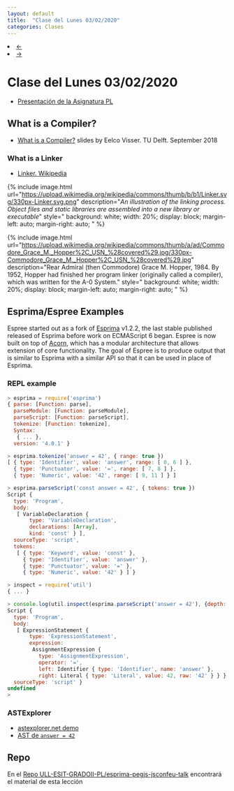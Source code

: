 ```yaml
---
layout: default
title:  "Clase del Lunes 03/02/2020"
categories: Clases
---
```

<li><a href="{{page.previous.url}}" title="Previous lesson">&#x2190;</a></li>
<li><a href="{{page.next.url}}" title="Next lesson">&#x2192;</a></li>

# Clase del Lunes 03/02/2020

* [Presentación de la Asignatura PL]({{site.baseurl}}/tema0-introduccion-a-pl/guia-docente.html)

## What is a Compiler?

* [What is a Compiler?]({{site.baseurl}}/assets/pdfs/cs4200-2018-1-introduction-180905091549.pdf) slides by Eelco Visser. TU Delft. September 2018

### What is a Linker

* [Linker. Wikipedia](https://en.wikipedia.org/wiki/Linker_(computing))

{% include image.html 
url="https://upload.wikimedia.org/wikipedia/commons/thumb/b/b1/Linker.svg/330px-Linker.svg.png" 
description="<i>An illustration of the linking process. Object files and static libraries are assembled into a new library or executable</i>"
style="
  background: white;
  width: 20%;
  display: block;
  margin-left: auto;
  margin-right: auto;
"
 %}

{% include image.html url="https://upload.wikimedia.org/wikipedia/commons/thumb/a/ad/Commodore_Grace_M._Hopper%2C_USN_%28covered%29.jpg/330px-Commodore_Grace_M._Hopper%2C_USN_%28covered%29.jpg"
description="Rear Admiral (then Commodore) Grace M. Hopper, 1984. By 1952, Hopper had finished her program linker (originally called a compiler), which was written for the A-0 System."
style="
  background: white;
  width: 20%;
  display: block;
  margin-left: auto;
  margin-right: auto;
"
%}

## Esprima/Espree Examples

Espree started out as a fork of [Esprima](http://esprima.org) v1.2.2, the last stable published released of Esprima before work on ECMAScript 6 began. Espree is now built on top of [Acorn](https://github.com/ternjs/acorn), which has a modular architecture that allows extension of core functionality. The goal of Espree is to produce output that is similar to Esprima with a similar API so that it can be used in place of Esprima.

### REPL example

```js
> esprima = require('esprima')
{ parse: [Function: parse],
  parseModule: [Function: parseModule],
  parseScript: [Function: parseScript],
  tokenize: [Function: tokenize],
  Syntax: 
   { ... },
  version: '4.0.1' }

> esprima.tokenize('answer = 42', { range: true })
[ { type: 'Identifier', value: 'answer', range: [ 0, 6 ] },
  { type: 'Punctuator', value: '=', range: [ 7, 8 ] },
  { type: 'Numeric', value: '42', range: [ 9, 11 ] } ]

> esprima.parseScript('const answer = 42', { tokens: true })
Script {
  type: 'Program',
  body: 
   [ VariableDeclaration {
       type: 'VariableDeclaration',
       declarations: [Array],
       kind: 'const' } ],
  sourceType: 'script',
  tokens: 
   [ { type: 'Keyword', value: 'const' },
     { type: 'Identifier', value: 'answer' },
     { type: 'Punctuator', value: '=' },
     { type: 'Numeric', value: '42' } ] }

> inspect = require('util')
{ ... }

> console.log(util.inspect(esprima.parseScript('answer = 42'), {depth: null}))
Script {
  type: 'Program',
  body: 
   [ ExpressionStatement {
       type: 'ExpressionStatement',
       expression: 
        AssignmentExpression {
          type: 'AssignmentExpression',
          operator: '=',
          left: Identifier { type: 'Identifier', name: 'answer' },
          right: Literal { type: 'Literal', value: 42, raw: '42' } } } ],
  sourceType: 'script' }
undefined
> 
```


### ASTExplorer

* <a href="https://astexplorer.net/" target="_blank">astexplorer.net demo</a>
* <a href="https://astexplorer.net/#/gist/b5826862c47dfb7dbb54cec15079b430/latest" target="_blank">AST de <code>answer = 42</code></a>

## Repo

En el [Repo ULL-ESIT-GRADOII-PL/esprima-pegjs-jsconfeu-talk](https://github.com/ULL-ESIT-GRADOII-PL/esprima-pegjs-jsconfeu-talk) encontrará el material de esta lección